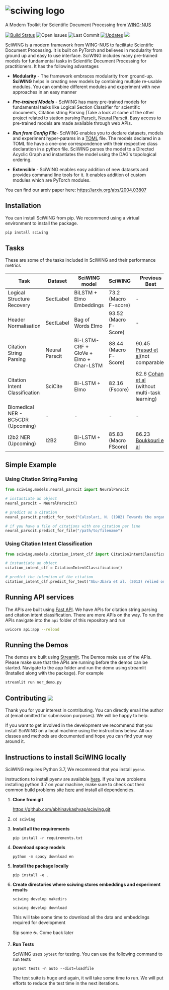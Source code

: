 # ![sciwing logo]( https://sciwing.s3.amazonaws.com/sciwing.png)
A Modern Toolkit for Scientific Document Processing from [WING-NUS](https://wing.comp.nus.edu.sg/)

[![Build Status](https://travis-ci.com/abhinavkashyap/sciwing.svg?token=AShdNBksk5K9Pxg45w3H&branch=master)](https://travis-ci.com/abhinavkashyap/sciwing) ![Open Issues](https://img.shields.io/github/issues/abhinavkashyap/sciwing) ![Last Commit](https://img.shields.io/github/last-commit/abhinavkashyap/sciwing) [![Updates](https://pyup.io/repos/github/abhinavkashyap/sciwing/shield.svg)](https://pyup.io/repos/github/abhinavkashyap/sciwing/) ![](https://img.shields.io/badge/contributions-welcome-success)



SciWING is a modern framework from WING-NUS to facilitate Scientific Document Processing.  It is built on PyTorch and believes in modularity from ground up and easy to use interface. SciWING includes many pre-trained models for fundamental tasks in Scientific Document Processing for practitioners. It has the following advantages

- **Modularity**  - The framework embraces modularity from ground-up. **SciWING** helps in creating new models by combining multiple re-usable modules. You can combine different modules and experiment with new approaches in an easy manner 

- ***Pre-trained Models*** - SciWING has many pre-trained models for fundamental tasks like Logical Section Classifier for scientific documents, Citation string Parsing (Take a look at some of the other project related to station parsing [Parscit](https://github.com/WING-NUS/ParsCit), [Neural Parscit](https://github.com/WING-NUS/Neural-ParsCit). Easy access to pre-trained models are made available through web APIs.

- ***Run from Config File***- SciWING enables you to declare datasets, models and experiment hyper-params in a [TOML](https://github.com/toml-lang/toml) file. The models declared in a TOML file have a one-one correspondence with their respective class declaration in a python file. SciWING parses the model to a Directed Acyclic Graph and instantiates the model using the DAG's topological ordering.

- **Extensible** - SciWING enables easy addition of new datasets and provides command line tools for it. It enables addition of custom modules which are PyTorch modules.

  
You can find our arxiv paper here: https://arxiv.org/abs/2004.03807

## Installation 

You can install SciWING from pip. We recommend using a virtual environment to install the package. 

```zsh
pip install sciwing
```



## Tasks 

These are some of the tasks included in SciWING and their performance metrics 

| Task                               | Dataset        | SciWING model                          | SciWING               | Previous Best                                                |
| ---------------------------------- | -------------- | -------------------------------------- | --------------------- | ------------------------------------------------------------ |
| Logical Structure Recovery         | SectLabel      | BiLSTM + Elmo Embeddings               | 73.2 (Macro F-score)  | -                                                            |
| Header Normalisation               | SectLabel      | Bag of Words Elmo                      | 93.52 (Macro F-Score) | -                                                            |
| Citation String Parsing            | Neural Parscit | Bi-LSTM-CRF + GloVe + Elmo + Char-LSTM | 88.44 (Macro F-Score) | 90.45 [Prasad et al](https://dl.acm.org/doi/10.5555/3288541.3288551)(not comparable) |
| Citation Intent Classification     | SciCite        | Bi-LSTM + Elmo                         | 82.16 (Fscore)        | 82.6 [Cohan et al](https://arxiv.org/pdf/1904.01608.pdf) (without multi-task learning) |
| Biomedical NER - BC5CDR (Upcoming) | -              | -                                      | -                     | -                                                            |
| I2b2 NER (Upcoming)                | I2B2           | Bi-LSTM + Elmo                         | 85.83 (Macro FScore)  | 86.23  [Boukkouri et al](https://www.aclweb.org/anthology/P19-2041/)                                                     |

   

## Simple Example 

### Using Citation String Parsing 

```python
from sciwing.models.neural_parscit import NeuralParscit 

# instantiate an object 
neural_parscit = NeuralParscit()

# predict on a citation 
neural_parscit.predict_for_text("Calzolari, N. (1982) Towards the organization of lexical definitions on a database structure. In E. Hajicova (Ed.), COLING '82 Abstracts, Charles University, Prague, pp.61-64.")

# if you have a file of citations with one citation per line 
neural_parscit.predict_for_file("/path/to/filename")
```



### Using Citation Intent Classification 

````python
from sciwing.models.citation_intent_clf import CitationIntentClassification 

# instantiate an object 
citation_intent_clf = CitationIntentClassification()

# predict the intention of the citation 
citation_intent_clf.predict_for_text("Abu-Jbara et al. (2013) relied on lexical,structural, and syntactic features and a linear SVMfor classification.")
````



## Running API services 

The APIs are built using [Fast API](https://github.com/tiangolo/fastapi). We have APIs for citation string parsing and citation intent classification. There are more APIs on the way. To run the APIs navigate into the `api` folder of this repository and run 

```bash
uvicorn api:app --reload
```



## Running the Demos 

The demos are built using [Streamlit](www.streamlit.io). The Demos make use of the APIs. Please make sure that the APIs are running before the demos can be started. Navigate to the app folder and run the demo using streamlit (Installed along with the package). For example 

````bash
streamlit run ner_demo.py
````



## Contributing ![](http://img.shields.io/badge/contributions-welcome-success)

Thank you for your interest in contributing. You can directly email the author at (email omitted for submission purposes). We will be happy to help.



If you want to get involved in the development we recommend that you install SciWING on a local machine using the instructions below. All our classes and methods are documented and hope you can find your way around it.



## Instructions to install SciWING locally

SciWING requires Python 3.7, We recommend that you install `pyenv`. 

Instructions to install pyenv are available  [here](https://github.com/pyenv/pyenv). If you have problems installing python 3.7 on your machine, make sure to check out their common build problems site  [here](https://github.com/pyenv/pyenv/wiki/common-build-problems) and install all dependencies.

1. **Clone from git** 

   https://github.com/abhinavkashyap/sciwing.git

2. `cd sciwing`

3. **Install all the requirements** 

   `pip install -r requirements.txt`

4. **Download spacy models** 

   `python -m spacy download en`

5. **Install the package locally**

   `pip install -e .`

6. **Create directories where sciwing stores embeddings and experiment results**

   `sciwing develop makedirs`

   `sciwing develop download`

   This will take some time to download all the data and embeddings required for development  

   Sip some :coffee:. Come back later 

7. **Run Tests**

   SciWING uses `pytest` for testing. You can use the following command to run tests 

   `pytest tests -n auto --dist=loadfile`

   The test suite is huge and again, it will take some time to run. We will put efforts to reduce the test time in the next iterations.

